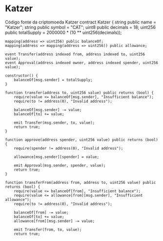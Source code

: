 # Katzer
Código fonte da criptomoeda Katzer
contract Katzer {
    string public name = "Katzer";
    string public symbol = "CAT";
    uint8 public decimals = 18;
    uint256 public totalSupply = 2000000 * (10 ** uint256(decimals));

    mapping(address => uint256) public balanceOf;
    mapping(address => mapping(address => uint256)) public allowance;

    event Transfer(address indexed from, address indexed to, uint256 value);
    event Approval(address indexed owner, address indexed spender, uint256 value);

    constructor() {
        balanceOf[msg.sender] = totalSupply;
    }

    function transfer(address to, uint256 value) public returns (bool) {
        require(value <= balanceOf[msg.sender], "Insufficient balance");
        require(to != address(0), "Invalid address");

        balanceOf[msg.sender] -= value;
        balanceOf[to] += value;

        emit Transfer(msg.sender, to, value);
        return true;
    }

    function approve(address spender, uint256 value) public returns (bool) {
        require(spender != address(0), "Invalid address");

        allowance[msg.sender][spender] = value;

        emit Approval(msg.sender, spender, value);
        return true;
    }

    function transferFrom(address from, address to, uint256 value) public returns (bool) {
        require(value <= balanceOf[from], "Insufficient balance");
        require(value <= allowance[from][msg.sender], "Insufficient allowance");
        require(to != address(0), "Invalid address");

        balanceOf[from] -= value;
        balanceOf[to] += value;
        allowance[from][msg.sender] -= value;

        emit Transfer(from, to, value);
        return true;
